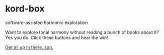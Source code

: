 # kord-box
software-assisted harmonic exploration

Want to explore tonal harmony without reading a bunch of books about it?  Yes you do.  Click these buttons and hear the win!

[Get all up in there, son.](https://dust4ngel.github.io/kord-box/app/)
